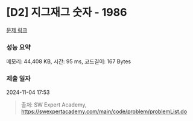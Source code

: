 # [D2] 지그재그 숫자 - 1986 

[문제 링크](https://swexpertacademy.com/main/code/problem/problemDetail.do?contestProbId=AV5PxmBqAe8DFAUq) 

### 성능 요약

메모리: 44,408 KB, 시간: 95 ms, 코드길이: 167 Bytes

### 제출 일자

2024-11-04 17:53



> 출처: SW Expert Academy, https://swexpertacademy.com/main/code/problem/problemList.do